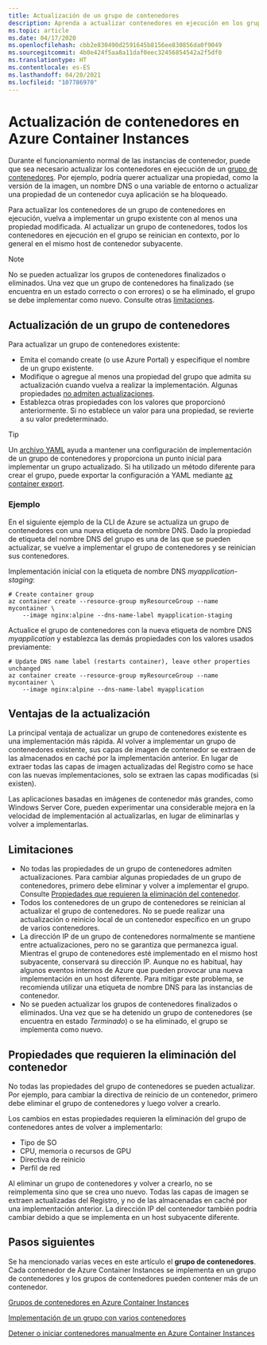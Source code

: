 ```yaml
---
title: Actualización de un grupo de contenedores
description: Aprenda a actualizar contenedores en ejecución en los grupos de contenedores de Azure Container Instances.
ms.topic: article
ms.date: 04/17/2020
ms.openlocfilehash: cbb2e830490d2591645b8156ee830856da0f9049
ms.sourcegitcommit: 4b0e424f5aa8a11daf0eec32456854542a2f5df0
ms.translationtype: HT
ms.contentlocale: es-ES
ms.lasthandoff: 04/20/2021
ms.locfileid: "107786970"
---
```

# <a name="update-containers-in-azure-container-instances"></a>Actualización de contenedores en Azure Container Instances

Durante el funcionamiento normal de las instancias de contenedor, puede que sea necesario actualizar los contenedores en ejecución de un [grupo de contenedores](./container-instances-container-groups.md). Por ejemplo, podría querer actualizar una propiedad, como la versión de la imagen, un nombre DNS o una variable de entorno o actualizar una propiedad de un contenedor cuya aplicación se ha bloqueado.

Para actualizar los contenedores de un grupo de contenedores en ejecución, vuelva a implementar un grupo existente con al menos una propiedad modificada. Al actualizar un grupo de contenedores, todos los contenedores en ejecución en el grupo se reinician en contexto, por lo general en el mismo host de contenedor subyacente.

> [!NOTE]
> No se pueden actualizar los grupos de contenedores finalizados o eliminados. Una vez que un grupo de contenedores ha finalizado (se encuentra en un estado correcto o con errores) o se ha eliminado, el grupo se debe implementar como nuevo. Consulte otras [limitaciones](#limitations).

## <a name="update-a-container-group"></a>Actualización de un grupo de contenedores

Para actualizar un grupo de contenedores existente:

* Emita el comando create (o use Azure Portal) y especifique el nombre de un grupo existente. 
* Modifique o agregue al menos una propiedad del grupo que admita su actualización cuando vuelva a realizar la implementación. Algunas propiedades [no admiten actualizaciones](#properties-that-require-container-delete).
* Establezca otras propiedades con los valores que proporcionó anteriormente. Si no establece un valor para una propiedad, se revierte a su valor predeterminado.

> [!TIP]
> Un [archivo YAML](./container-instances-container-groups.md#deployment) ayuda a mantener una configuración de implementación de un grupo de contenedores y proporciona un punto inicial para implementar un grupo actualizado. Si ha utilizado un método diferente para crear el grupo, puede exportar la configuración a YAML mediante [az container export][az-container-export]. 

### <a name="example"></a>Ejemplo

En el siguiente ejemplo de la CLI de Azure se actualiza un grupo de contenedores con una nueva etiqueta de nombre DNS. Dado la propiedad de etiqueta del nombre DNS del grupo es una de las que se pueden actualizar, se vuelve a implementar el grupo de contenedores y se reinician sus contenedores.

Implementación inicial con la etiqueta de nombre DNS *myapplication-staging*:

```azurecli-interactive
# Create container group
az container create --resource-group myResourceGroup --name mycontainer \
    --image nginx:alpine --dns-name-label myapplication-staging
```

Actualice el grupo de contenedores con la nueva etiqueta de nombre DNS *myapplication* y establezca las demás propiedades con los valores usados previamente:

```azurecli-interactive
# Update DNS name label (restarts container), leave other properties unchanged
az container create --resource-group myResourceGroup --name mycontainer \
    --image nginx:alpine --dns-name-label myapplication
```

## <a name="update-benefits"></a>Ventajas de la actualización

La principal ventaja de actualizar un grupo de contenedores existente es una implementación más rápida. Al volver a implementar un grupo de contenedores existente, sus capas de imagen de contenedor se extraen de las almacenados en caché por la implementación anterior. En lugar de extraer todas las capas de imagen actualizadas del Registro como se hace con las nuevas implementaciones, solo se extraen las capas modificadas (si existen).

Las aplicaciones basadas en imágenes de contenedor más grandes, como Windows Server Core, pueden experimentar una considerable mejora en la velocidad de implementación al actualizarlas, en lugar de eliminarlas y volver a implementarlas.

## <a name="limitations"></a>Limitaciones

* No todas las propiedades de un grupo de contenedores admiten actualizaciones. Para cambiar algunas propiedades de un grupo de contenedores, primero debe eliminar y volver a implementar el grupo. Consulte [Propiedades que requieren la eliminación del contenedor](#properties-that-require-container-delete).
* Todos los contenedores de un grupo de contenedores se reinician al actualizar el grupo de contenedores. No se puede realizar una actualización o reinicio local de un contenedor específico en un grupo de varios contenedores.
* La dirección IP de un grupo de contenedores normalmente se mantiene entre actualizaciones, pero no se garantiza que permanezca igual. Mientras el grupo de contenedores esté implementado en el mismo host subyacente, conservará su dirección IP. Aunque no es habitual, hay algunos eventos internos de Azure que pueden provocar una nueva implementación en un host diferente. Para mitigar este problema, se recomienda utilizar una etiqueta de nombre DNS para las instancias de contenedor.
* No se pueden actualizar los grupos de contenedores finalizados o eliminados. Una vez que se ha detenido un grupo de contenedores (se encuentra en estado *Terminado*) o se ha eliminado, el grupo se implementa como nuevo.

## <a name="properties-that-require-container-delete"></a>Propiedades que requieren la eliminación del contenedor

No todas las propiedades del grupo de contenedores se pueden actualizar. Por ejemplo, para cambiar la directiva de reinicio de un contenedor, primero debe eliminar el grupo de contenedores y luego volver a crearlo.

Los cambios en estas propiedades requieren la eliminación del grupo de contenedores antes de volver a implementarlo:

* Tipo de SO
* CPU, memoria o recursos de GPU
* Directiva de reinicio
* Perfil de red

Al eliminar un grupo de contenedores y volver a crearlo, no se reimplementa sino que se crea uno nuevo. Todas las capas de imagen se extraen actualizadas del Registro, y no de las almacenadas en caché por una implementación anterior. La dirección IP del contenedor también podría cambiar debido a que se implementa en un host subyacente diferente.

## <a name="next-steps"></a>Pasos siguientes

Se ha mencionado varias veces en este artículo el **grupo de contenedores**. Cada contenedor de Azure Container Instances se implementa en un grupo de contenedores y los grupos de contenedores pueden contener más de un contenedor.

[Grupos de contenedores en Azure Container Instances](./container-instances-container-groups.md)

[Implementación de un grupo con varios contenedores](container-instances-multi-container-group.md)

[Detener o iniciar contenedores manualmente en Azure Container Instances](container-instances-stop-start.md)

<!-- LINKS - External -->

<!-- LINKS - Internal -->
[az-container-create]: /cli/azure/container#az_container_create
[azure-cli-install]: /cli/azure/install-azure-cli
[az-container-export]: /cli/azure/container#az_container_export
